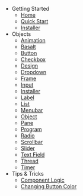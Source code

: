 - Getting Started
    - [Home](Home.md)
    - [Quick Start](Quick-Start.md)
    - [Installer](Installer.md)
- Objects
  - [Animation](Animation.md)
  - [Basalt](Basalt.md)
  - [Button](Button.md)
  - [Checkbox](Checkbox.md)
  - [Design](Design.md)
  - [Dropdown](Dropdown.md)
  - [Frame](Frame.md)
  - [Input](Input.md)
  - [Installer](Installer.md)
  - [Label](Label.md)
  - [List](List.md)
  - [Menubar](Menubar.md)
  - [Object](Object.md)
  - [Pane](Pane.md)
  - [Program](Program.md)
  - [Radio](Radio.md)
  - [Scrollbar](Scrollbar.md)
  - [Slider](Slider.md)
  - [Text Field](Textfield.md)
  - [Thread](Thread.md)
  - [Timer](Timer.md)
- Tips & Tricks
  - [Component Logic](Executing-own-logic.md)
  - [Changing Button Color](Change-colors-on-buttons-while-user-is-holding-it.md)